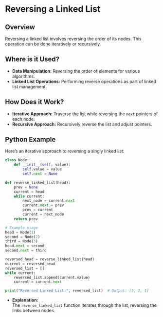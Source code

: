 # **Reversing a Linked List**

## **Overview**

Reversing a linked list involves reversing the order of its nodes. This operation can be done iteratively or recursively.

## **Where is it Used?**

- **Data Manipulation:** Reversing the order of elements for various algorithms.
- **Linked List Operations:** Performing reverse operations as part of linked list management.

## **How Does it Work?**

- **Iterative Approach:** Traverse the list while reversing the `next` pointers of each node.
- **Recursive Approach:** Recursively reverse the list and adjust pointers.

## **Python Example**

Here’s an iterative approach to reversing a singly linked list:

```python
class Node:
    def __init__(self, value):
        self.value = value
        self.next = None

def reverse_linked_list(head):
    prev = None
    current = head
    while current:
        next_node = current.next
        current.next = prev
        prev = current
        current = next_node
    return prev

# Example usage
head = Node(1)
second = Node(2)
third = Node(3)
head.next = second
second.next = third

reversed_head = reverse_linked_list(head)
current = reversed_head
reversed_list = []
while current:
    reversed_list.append(current.value)
    current = current.next

print("Reversed Linked List:", reversed_list)  # Output: [3, 2, 1]
```

- **Explanation:**  
  The `reverse_linked_list` function iterates through the list, reversing the links between nodes.

